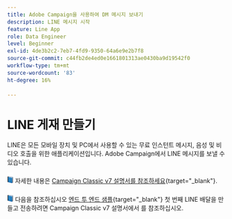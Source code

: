 ```yaml
---
title: Adobe Campaign을 사용하여 DM 메시지 보내기
description: LINE 메시지 시작
feature: Line App
role: Data Engineer
level: Beginner
exl-id: 4de3b2c2-7eb7-4fd9-9350-64a6e9e2b7f8
source-git-commit: c44fb2de4ed0e1661801313ae0430ba9d19542f0
workflow-type: tm+mt
source-wordcount: '83'
ht-degree: 16%

---
```


# LINE 게재 만들기

LINE은 모든 모바일 장치 및 PC에서 사용할 수 있는 무료 인스턴트 메시지, 음성 및 비디오 호출을 위한 애플리케이션입니다. Adobe Campaign에서 LINE 메시지를 보낼 수 있습니다.


![](../assets/do-not-localize/book.png) 자세한 내용은 [Campaign Classic v7 설명서를 참조하세요](https://experienceleague.adobe.com/docs/campaign-classic/using/sending-messages/line-channel.html?lang=ko){target="_blank"}.

![](../assets/do-not-localize/book.png) 다음을 참조하십시오 [엔드 투 엔드 샘플](https://experienceleague.adobe.com/docs/campaign-classic/using/sending-messages/line-channel.html#example--create-and-send-a-personalized-line-message){target="_blank"} 첫 번째 LINE 배달을 만들고 전송하려면 Campaign Classic v7 설명서에서 를 참조하십시오.
